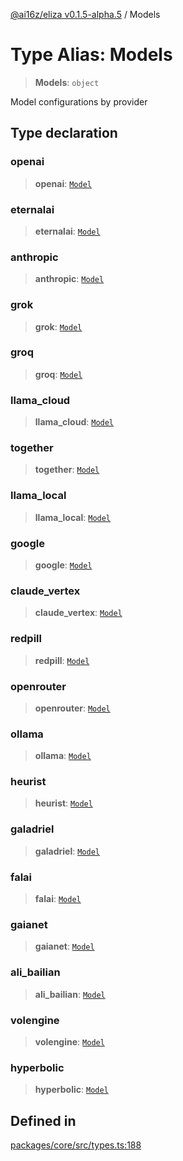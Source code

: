[@ai16z/eliza v0.1.5-alpha.5](../index.md) / Models

# Type Alias: Models

> **Models**: `object`

Model configurations by provider

## Type declaration

### openai

> **openai**: [`Model`](Model.md)

### eternalai

> **eternalai**: [`Model`](Model.md)

### anthropic

> **anthropic**: [`Model`](Model.md)

### grok

> **grok**: [`Model`](Model.md)

### groq

> **groq**: [`Model`](Model.md)

### llama\_cloud

> **llama\_cloud**: [`Model`](Model.md)

### together

> **together**: [`Model`](Model.md)

### llama\_local

> **llama\_local**: [`Model`](Model.md)

### google

> **google**: [`Model`](Model.md)

### claude\_vertex

> **claude\_vertex**: [`Model`](Model.md)

### redpill

> **redpill**: [`Model`](Model.md)

### openrouter

> **openrouter**: [`Model`](Model.md)

### ollama

> **ollama**: [`Model`](Model.md)

### heurist

> **heurist**: [`Model`](Model.md)

### galadriel

> **galadriel**: [`Model`](Model.md)

### falai

> **falai**: [`Model`](Model.md)

### gaianet

> **gaianet**: [`Model`](Model.md)

### ali\_bailian

> **ali\_bailian**: [`Model`](Model.md)

### volengine

> **volengine**: [`Model`](Model.md)

### hyperbolic

> **hyperbolic**: [`Model`](Model.md)

## Defined in

[packages/core/src/types.ts:188](https://github.com/AIFlowML/eliza_aiflow/blob/main/packages/core/src/types.ts#L188)
